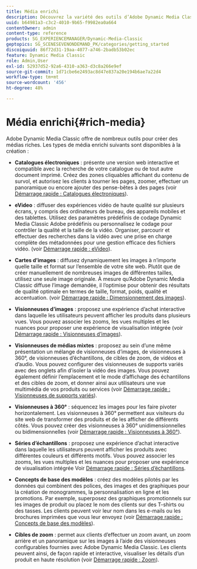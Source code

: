 ```yaml
---
title: Média enrichi
description: Découvrez la variété des outils d’Adobe Dynamic Media Classic qui peuvent vous aider à créer des médias riches.
uuid: b64981a3-c3c2-4010-9b65-f9982ea0a664
contentOwner: admin
content-type: reference
products: SG_EXPERIENCEMANAGER/Dynamic-Media-Classic
geptopics: SG_SCENESEVENONDEMAND_PK/categories/getting_started
discoiquuid: 86f72d31-19aa-4077-a746-2badb53b02ec
feature: Dynamic Media Classic
role: Admin,User
exl-id: 52937d52-92a6-4310-a363-d3c8a266e9ef
source-git-commit: 1d71cbe6e2493ac8d47e837a20e194b6ae7a22d4
workflow-type: tm+mt
source-wordcount: '456'
ht-degree: 48%

---
```


# Média enrichi{#rich-media}

Adobe Dynamic Media Classic offre de nombreux outils pour créer des médias riches. Les types de média enrichi suivants sont disponibles à la création :

* **Catalogues électroniques**  : présente une version web interactive et compatible avec la recherche de votre catalogue ou de tout autre document imprimé. Créez des zones cliquables affichant du contenu de survol, et autorisez les clients à tourner les pages, zoomer, effectuer un panoramique ou encore ajouter des pense-bêtes à des pages (voir [Démarrage rapide : Catalogues électroniques](/help/quick-start-ecatalog.md)).

* **eVideo**  : diffuser des expériences vidéo de haute qualité sur plusieurs écrans, y compris des ordinateurs de bureau, des appareils mobiles et des tablettes. Utilisez des paramètres prédéfinis de codage Dynamic Media Classic Adobe prédéfinis ou personnalisez le codage pour contrôler la qualité et la taille de la vidéo. Organiser, parcourir et effectuer des recherches dans la vidéo avec une prise en charge complète des métadonnées pour une gestion efficace des fichiers vidéo.
(voir [Démarrage rapide : eVideo](/help/quick-start-video.md)).

* **Cartes d’images**  : diffusez dynamiquement les images à n’importe quelle taille et format sur l’ensemble de votre site web. Plutôt que de créer manuellement de nombreuses images de différentes tailles, utilisez une seule image originale. À mesure qu’Adobe Dynamic Media Classic diffuse l’image demandée, il l’optimise pour obtenir des résultats de qualité optimale en termes de taille, format, poids, qualité et accentuation.
(voir [Démarrage rapide : Dimensionnement des images](/help/quick-start-image-sizing.md)).

* **Visionneuses d’images**  : proposez une expérience d’achat interactive dans laquelle les utilisateurs peuvent afficher les produits dans plusieurs vues. Vous pouvez associer les zooms, les vues multiples et les nuances pour proposer une expérience de visualisation intégrée (voir [Démarrage rapide : Visionneuses d’images](/help/quick-start-image-sets.md)).

* **Visionneuses de médias mixtes**  : proposez au sein d’une même présentation un mélange de visionneuses d’images, de visionneuses à 360°, de visionneuses d’échantillons, de cibles de zoom, de vidéos et d’audio. Vous pouvez configurer des visionneuses de supports variés avec des onglets afin d’isoler la vidéo des images. Vous pouvez également définir l’emplacement et le mode d’affichage des échantillons et des cibles de zoom, et donner ainsi aux utilisateurs une vue multimédia de vos produits ou services (voir [Démarrage rapide : Visionneuses de supports variés](/help/quick-start-mixed-media-sets.md)).

* **Visionneuses à 360°**  : séquencez les images pour les faire pivoter horizontalement. Les visionneuses à 360° permettent aux visiteurs du site web de transformer des produits et de les afficher de différents côtés. Vous pouvez créer des visionneuses à 360° unidimensionnelles ou bidimensionnelles (voir [Démarrage rapide : Visionneuses à 360°](/help/quick-start-spin-sets.md)).

* **Séries d’échantillons**  : proposez une expérience d’achat interactive dans laquelle les utilisateurs peuvent afficher les produits avec différentes couleurs et différents motifs. Vous pouvez associer les zooms, les vues multiples et les nuances pour proposer une expérience de visualisation intégrée Voir [Démarrage rapide : Séries d’échantillons](/help/quick-start-swatch-sets.md).

* **Concepts de base des modèles**  : créez des modèles pilotés par les données qui combinent des polices, des images et des graphiques pour la création de monogrammes, la personnalisation en ligne et les promotions. Par exemple, superposez des graphiques promotionnels sur les images de produit ou placez le nom des clients sur des T-shirts ou des tasses. Les clients peuvent voir leur nom dans les e-mails ou les brochures imprimées que vous leur envoyez (voir [Démarrage rapide : Concepts de base des modèles](/help/quick-start-template-basics.md)).

* **Cibles de zoom**  : permet aux clients d’effectuer un zoom avant, un zoom arrière et un panoramique sur les images à l’aide des visionneuses configurables fournies avec Adobe Dynamic Media Classic. Les clients peuvent ainsi, de façon rapide et interactive, visualiser les détails d’un produit en haute résolution (voir [Démarrage rapide : Zoom](/help/quick-start-zoom.md)).
